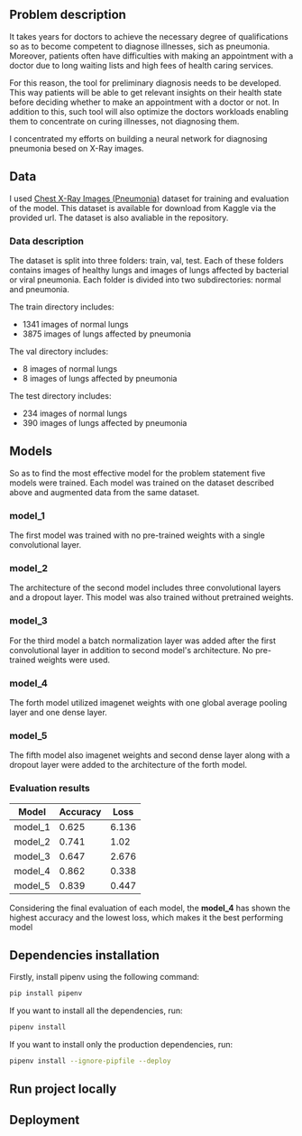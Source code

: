 ## Problem description
It takes years for doctors to achieve the necessary degree of qualifications so as to become competent to diagnose illnesses, sich as pneumonia. Moreover, patients often have difficulties with making an appointment with a doctor due to long waiting lists and high fees of health caring services.

For this reason, the tool for preliminary diagnosis needs to be developed. This way patients will be able to get relevant insights on their health state before deciding whether to make an appointment with a doctor or not. In addition to this, such tool will also optimize the doctors workloads enabling them to concentrate on curing illnesses, not diagnosing them.

I concentrated my efforts on building a neural network for diagnosing pneumonia besed on X-Ray images.

## Data
I used [Chest X-Ray Images (Pneumonia)](https://www.kaggle.com/datasets/paultimothymooney/chest-xray-pneumonia) dataset for training and evaluation of the model. This dataset is available for download from Kaggle via the provided url. The dataset is also avaliable in the repository.
### Data description
The dataset is split into three folders: train, val, test. Each of these folders contains images of healthy lungs and images of lungs affected by bacterial or viral pneumonia. Each folder is divided into two subdirectories: normal and pneumonia.

The train directory includes:
- 1341 images of normal lungs
- 3875 images of lungs affected by pneumonia

The val directory includes:
- 8 images of normal lungs
- 8 images of lungs affected by pneumonia

The test directory includes:
- 234 images of normal lungs
- 390 images of lungs affected by pneumonia

## Models
So as to find the most effective model for the problem statement five models were trained. Each model was trained on the dataset described above and augmented data from the same dataset.

### model_1
The first model was trained with no pre-trained weights with a single convolutional layer.

### model_2
The architecture of the second model includes three convolutional layers and a dropout layer. This model was also trained without pretrained weights.

### model_3
For the third model a batch normalization layer was added after the first convolutional layer in addition to second model's architecture. No pre-trained weights were used.

### model_4
The forth model utilized imagenet weights with one global average pooling layer and one dense layer.

### model_5
The fifth model also imagenet weights and second dense layer along with a dropout layer were added to the architecture of the forth model.

### Evaluation results

| **Model**  | **Accuracy** | **Loss** |
| -------- | -------- | ---- |
| model_1  | 0.625    | 6.136 |
| model_2  | 0.741    | 1.02 |
| model_3  | 0.647    | 2.676  |
| model_4  | 0.862    | 0.338  |
| model_5  | 0.839    | 0.447 |

Considering the final evaluation of each model, the **model_4** has shown the highest accuracy and the lowest loss, which makes it the best performing model

## Dependencies installation
Firstly, install pipenv using the following command:
```bash
pip install pipenv
```
If you want to install all the dependencies, run:
```bash
pipenv install
```
If you want to install only the production dependencies, run:
```bash
pipenv install --ignore-pipfile --deploy
```

## Run project locally
## Deployment
